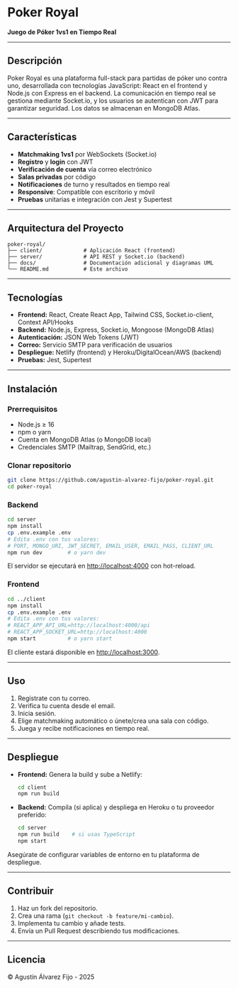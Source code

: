 # Poker Royal

**Juego de Póker 1vs1 en Tiempo Real**

---

## Descripción

Poker Royal es una plataforma full-stack para partidas de póker uno contra uno, desarrollada con tecnologías JavaScript: React en el frontend y Node.js con Express en el backend. La comunicación en tiempo real se gestiona mediante Socket.io, y los usuarios se autentican con JWT para garantizar seguridad. Los datos se almacenan en MongoDB Atlas.

---

## Características

* **Matchmaking 1vs1** por WebSockets (Socket.io)
* **Registro** y **login** con JWT
* **Verificación de cuenta** vía correo electrónico
* **Salas privadas** por código
* **Notificaciones** de turno y resultados en tiempo real
* **Responsive**: Compatible con escritorio y móvil
* **Pruebas** unitarias e integración con Jest y Supertest

---

## Arquitectura del Proyecto

```
poker-royal/
├── client/             # Aplicación React (frontend)
├── server/             # API REST y Socket.io (backend)
├── docs/               # Documentación adicional y diagramas UML
└── README.md           # Este archivo
```

---

## Tecnologías

* **Frontend:** React, Create React App, Tailwind CSS, Socket.io-client, Context API/Hooks
* **Backend:** Node.js, Express, Socket.io, Mongoose (MongoDB Atlas)
* **Autenticación:** JSON Web Tokens (JWT)
* **Correo:** Servicio SMTP para verificación de usuarios
* **Despliegue:** Netlify (frontend) y Heroku/DigitalOcean/AWS (backend)
* **Pruebas:** Jest, Supertest

---

## Instalación

### Prerrequisitos

* Node.js ≥ 16
* npm o yarn
* Cuenta en MongoDB Atlas (o MongoDB local)
* Credenciales SMTP (Mailtrap, SendGrid, etc.)

### Clonar repositorio

```bash
git clone https://github.com/agustin-alvarez-fijo/poker-royal.git
cd poker-royal
```

### Backend

```bash
cd server
npm install        
cp .env.example .env
# Edita .env con tus valores:
# PORT, MONGO_URI, JWT_SECRET, EMAIL_USER, EMAIL_PASS, CLIENT_URL
npm run dev        # o yarn dev
```

El servidor se ejecutará en [http://localhost:4000](http://localhost:4000) con hot-reload.

### Frontend

```bash
cd ../client
npm install      
cp .env.example .env
# Edita .env con tus valores:
# REACT_APP_API_URL=http://localhost:4000/api
# REACT_APP_SOCKET_URL=http://localhost:4000
npm start          # o yarn start
```

El cliente estará disponible en [http://localhost:3000](http://localhost:3000).

---

## Uso

1. Regístrate con tu correo.
2. Verifica tu cuenta desde el email.
3. Inicia sesión.
4. Elige matchmaking automático o únete/crea una sala con código.
5. Juega y recibe notificaciones en tiempo real.

---

## Despliegue

* **Frontend:** Genera la build y sube a Netlify:

  ```bash
  cd client
  npm run build
  ```
* **Backend:** Compila (si aplica) y despliega en Heroku o tu proveedor preferido:

  ```bash
  cd server
  npm run build    # si usas TypeScript
  npm start
  ```

Asegúrate de configurar variables de entorno en tu plataforma de despliegue.

---

## Contribuir

1. Haz un fork del repositorio.
2. Crea una rama (`git checkout -b feature/mi-cambio`).
3. Implementa tu cambio y añade tests.
4. Envía un Pull Request describiendo tus modificaciones.

---

## Licencia

© Agustín Álvarez Fijo - 2025
